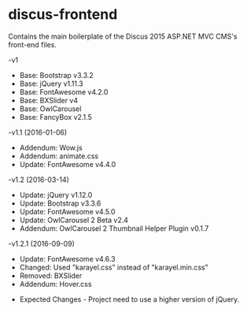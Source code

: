 # discus-frontend
Contains the main boilerplate of the Discus 2015 ASP.NET MVC CMS's front-end files.

-v1
* Base: Bootstrap v3.3.2
* Base: jQuery v1.11.3
* Base: FontAwesome v4.2.0
* Base: BXSlider v4
* Base: OwlCarousel
* Base: FancyBox v2.1.5

-v1.1 (2016-01-06)
* Addendum: Wow.js
* Addendum: animate.css
* Update: FontAwesome v4.4.0

-v1.2 (2016-03-14)
* Update: jQuery v1.12.0
* Update: Bootstrap v3.3.6
* Update: FontAwesome v4.5.0
* Update: OwlCarousel 2 Beta v2.4
* Addendum: OwlCarousel 2 Thumbnail Helper Plugin v0.1.7

-v1.2.1 (2016-09-09)
* Update: FontAwesome v4.6.3
* Changed: Used "karayel.css" instead of "karayel.min.css"
* Removed: BXSlider
* Addendum: Hover.css

- Expected Changes -
Project need to use a higher version of jQuery.

